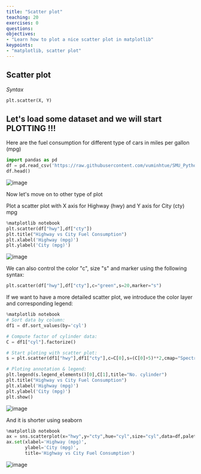 ```yaml
---
title: "Scatter plot"
teaching: 20
exercises: 0
questions:
objectives:
- "Learn how to plot a nice scatter plot in matplotlib"
keypoints:
- "matplotlib, scatter plot"
---
```


## Scatter plot

_Syntax_

```python
plt.scatter(X, Y)
```

## Let's load some dataset and we will start PLOTTING !!!
Here are the fuel consumption for different type of cars in miles per gallon (mpg)

```python
import pandas as pd
df = pd.read_csv('https://raw.githubusercontent.com/vuminhtue/SMU_Python_Visualization/master/data/mpg.csv?token=AKOSZNPVAEY7GPR2PGOWWVDBW55SG')
df.head()
```

![image](https://user-images.githubusercontent.com/43855029/145855346-8e365918-4659-4d14-96d2-6942017aa0cd.png)

Now let's move on to other type of plot

Plot a scatter plot with X axis for Highway (hwy) and Y axis for City (cty) mpg

```python
%matplotlib notebook
plt.scatter(df["hwy"],df["cty"])
plt.title("Highway vs City Fuel Consumption")
plt.xlabel('Highway (mpg)')
plt.ylabel('City (mpg)')
```

![image](https://user-images.githubusercontent.com/43855029/145856301-66baceff-6198-44cc-bff7-99f9364b00a2.png)

We can also control the color "c", size "s" and marker using the following syntax:

```python
plt.scatter(df["hwy"],df["cty"],c="green",s=20,marker="s")
```

If we want to have a more detailed scatter plot, we introduce the color layer and corresponding legend:

```python
%matplotlib notebook
# Sort data by column:
df1 = df.sort_values(by='cyl')

# Compute factor of cylinder data:
C = df1["cyl"].factorize()

# Start ploting with scatter plot:
s = plt.scatter(df1["hwy"],df1["cty"],c=C[0],s=(C[0]+5)**2,cmap="Spectral")

# Ploting annotation & legend:
plt.legend(s.legend_elements()[0],C[1],title="No. cylinder")
plt.title("Highway vs City Fuel Consumption")
plt.xlabel('Highway (mpg)')
plt.ylabel('City (mpg)')
plt.show()
```

![image](https://user-images.githubusercontent.com/43855029/145860699-42d13c55-f289-46d3-b6a4-665b2708cbdd.png)

And it is shorter using seaborn

```python
%matplotlib notebook
ax = sns.scatterplot(x="hwy",y="cty",hue="cyl",size="cyl",data=df,palette="Spectral")
ax.set(xlabel='Highway (mpg)',
       ylabel='City (mpg)',
       title='Highway vs City Fuel Consumption')
```

![image](https://user-images.githubusercontent.com/43855029/145861518-ded72e77-15d1-47b1-ab06-f37513e46198.png)
